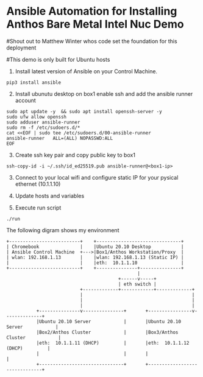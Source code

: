 # Ansible Automation for Installing Anthos Bare Metal Intel Nuc Demo 

#Shout out to Matthew Winter whos code set the foundation for this deployment

#This demo is only built for Ubuntu hosts


1. Install latest version of Ansible on your Control Machine. 
```
pip3 install ansible
```
2. Install ubunutu desktop on box1 enable ssh and add the ansible runner account
```
sudo apt update -y  && sudo apt install openssh-server -y
sudo ufw allow openssh
sudo adduser ansible-runner
sudo rm -f /etc/sudoers.d/*
cat <<EOF | sudo tee /etc/sudoers.d/00-ansible-runner
ansible-runner   ALL=(ALL) NOPASSWD:ALL
EOF
```

3. Create ssh key pair and copy public key to box1
```
ssh-copy-id -i ~/.ssh/id_ed25519.pub ansible-runner@<box1-ip>
```
3. Connect to your local wifi and configure static IP for your pysical ethernet  (10.1.1.10)

4. Update hosts and variables

5. Execute run script
```
./run
```

The following digram shows my environment

```ditaa {cmd=true args=["-E"]}
+--------------------------+    +-------------------------------+
| Chromebook               |    |Ubuntu 20.10 Desktop           |
| Ansible Control Machine  +--->|Box1/Anthos Workstation/Proxy  |
| wlan: 192.168.1.13       |    |wlan: 192.168.1.13 (Static IP) |
|                          |    |eth:  10.1.1.10                |
+--------------------------+    +---------------+---------------+
                                                |
                                         +------v-----+
                                         | eth switch |
                           +-------------+------------+-------------+
                           |                                        |
                           |                                        |
                           |                                        |
           +---------------v---------------+       +----------------v--------------+
           |Ubuntu 20.10 Server            |       |Ubuntu 20.10 Server            |
           |Box2/Anthos Cluster            |       |Box3/Anthos Cluster            |
           |eth:  10.1.1.11 (DHCP)         |       |eth:  10.1.1.12 (DHCP)         |
           |                               |       |                               |
           +-------------------------------+       +-------------------------------+
  ```